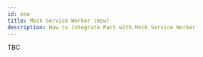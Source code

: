 ```yaml
---
id: msw
title: Mock Service Worker (msw)
description: How to integrate Pact with Mock Service Worker
---
```


TBC
